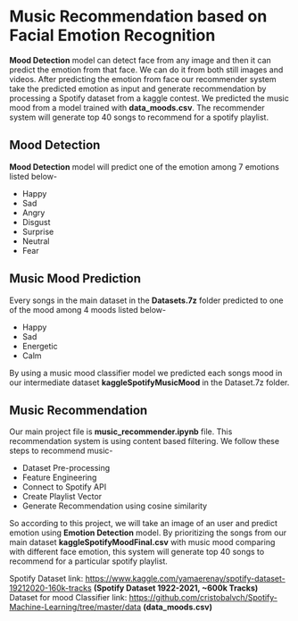 Music Recommendation based on Facial Emotion Recognition
========================================================

**Mood Detection** model can detect face from any image and then it can predict the emotion from that face.
We can do it from both still images and videos.
After predicting the emotion from face our recommender system take the predicted emotion as input and generate recommendation by processing a Spotify dataset from a kaggle contest. We predicted the music mood from a model trained with **data_moods.csv**. The recommender system will generate top 40 songs to recommend for a spotify playlist.

Mood Detection
--------------
**Mood Detection** model will predict one of the emotion among 7 emotions listed below-
* Happy
* Sad
* Angry
* Disgust
* Surprise
* Neutral
* Fear

Music Mood Prediction
---------------------

Every songs in the main dataset in the **Datasets.7z** folder predicted to one of the mood among 4 moods listed below-
* Happy
* Sad
* Energetic
* Calm

By using a music mood classifier model we predicted each songs mood in our intermediate dataset **kaggleSpotifyMusicMood** in the Dataset.7z folder.

Music Recommendation
--------------------
Our main project file is **music_recommender.ipynb** file. This recommendation system is using content based filtering. We follow these steps to recommend music-
* Dataset Pre-processing
* Feature Engineering
* Connect to Spotify API
* Create Playlist Vector
* Generate Recommendation using cosine similarity

So according to this project, we will take an image of an user and predict emotion using **Emotion Detection** model. By prioritizing the songs from our main dataset **kaggleSpotifyMoodFinal.csv** with music mood comparing with different face emotion, this system will generate top 40 songs to recommend for a particular spotify playlist. 

Spotify Dataset link: https://www.kaggle.com/yamaerenay/spotify-dataset-19212020-160k-tracks **(Spotify Dataset 1922-2021, ~600k Tracks)**                               
Dataset for mood Classifier link: https://github.com/cristobalvch/Spotify-Machine-Learning/tree/master/data **(data_moods.csv)**
